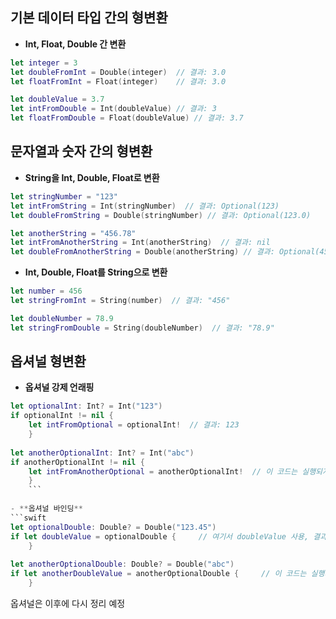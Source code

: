 ## 기본 데이터 타입 간의 형변환

- **Int, Float, Double 간 변환**
```swift
let integer = 3
let doubleFromInt = Double(integer)  // 결과: 3.0
let floatFromInt = Float(integer)    // 결과: 3.0

let doubleValue = 3.7
let intFromDouble = Int(doubleValue) // 결과: 3
let floatFromDouble = Float(doubleValue) // 결과: 3.7
```


## 문자열과 숫자 간의 형변환

- **String을 Int, Double, Float로 변환**
```swift
let stringNumber = "123"
let intFromString = Int(stringNumber)  // 결과: Optional(123)
let doubleFromString = Double(stringNumber) // 결과: Optional(123.0)

let anotherString = "456.78"
let intFromAnotherString = Int(anotherString)  // 결과: nil
let doubleFromAnotherString = Double(anotherString) // 결과: Optional(456.78)
```

- **Int, Double, Float를 String으로 변환**
```swift
let number = 456
let stringFromInt = String(number)  // 결과: "456"

let doubleNumber = 78.9
let stringFromDouble = String(doubleNumber)  // 결과: "78.9"
```


## 옵셔널 형변환

- **옵셔널 강제 언래핑**
```swift
let optionalInt: Int? = Int("123")
if optionalInt != nil {     
	let intFromOptional = optionalInt!  // 결과: 123
	}
	
let anotherOptionalInt: Int? = Int("abc")
if anotherOptionalInt != nil {     
	let intFromAnotherOptional = anotherOptionalInt!  // 이 코드는 실행되지 않습니다.
	}
	```
    
- **옵셔널 바인딩**
```swift
let optionalDouble: Double? = Double("123.45")
if let doubleValue = optionalDouble {     // 여기서 doubleValue 사용, 결과: 123.45
	} 
	
let anotherOptionalDouble: Double? = Double("abc")
if let anotherDoubleValue = anotherOptionalDouble {     // 이 코드는 실행되지 않습니다.
	}
```


옵셔널은 이후에 다시 정리 예정